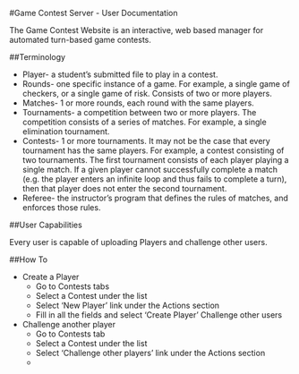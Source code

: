 #Game Contest Server - User Documentation

The Game Contest Website is an interactive, web based manager for automated turn-based game contests.

##Terminology

* Player- a student’s submitted file to play in a contest.
* Rounds- one specific instance of a game. For example, a single game of checkers, or a single game of risk. Consists of two or more players.
* Matches- 1 or more rounds, each round with the same players.
* Tournaments- a competition between two or more players. The competition consists of a series of matches. For example, a single elimination tournament.
* Contests- 1 or more tournaments. It may not be the case that every tournament has the same players. For example, a contest consisting of two tournaments. The first tournament consists of each player playing a single match. If a given player cannot successfully complete a match (e.g. the player enters an infinite loop and thus fails to complete a turn), then that player does not enter the second tournament.
* Referee- the instructor’s program that defines the rules of matches, and enforces those rules.

##User Capabilities

Every user is capable of uploading Players and challenge other users.

##How To

* Create a Player
	* Go to Contests tabs
	* Select a Contest under the list
	* Select ‘New Player’ link under the Actions section
	* Fill in all the fields and select ‘Create Player’ Challenge other users
* Challenge another player
	* Go to Contests tab
	* Select a Contest under the list
	* Select ‘Challenge other players’ link under the Actions section 
	*  


